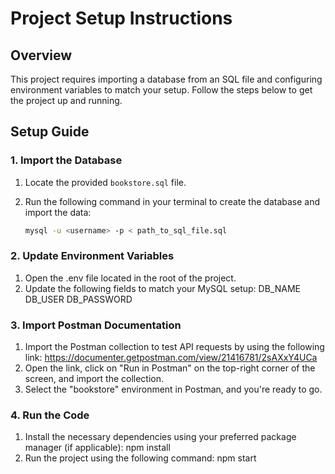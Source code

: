 # Project Setup Instructions

## Overview

This project requires importing a database from an SQL file and configuring environment variables to match your setup. Follow the steps below to get the project up and running.

## Setup Guide

### 1. Import the Database

1. Locate the provided `bookstore.sql` file.
2. Run the following command in your terminal to create the database and import the data:

   ```bash
   mysql -u <username> -p < path_to_sql_file.sql
   ```

### 2. Update Environment Variables

1. Open the .env file located in the root of the project.
2. Update the following fields to match your MySQL setup:
   DB_NAME
   DB_USER
   DB_PASSWORD

### 3. Import Postman Documentation
1. Import the Postman collection to test API requests by using the following link:
    https://documenter.getpostman.com/view/21416781/2sAXxY4UCa
2. Open the link, click on "Run in Postman" on the top-right corner of the screen, and import the collection.
3. Select the "bookstore" environment in Postman, and you're ready to go.

### 4. Run the Code

1. Install the necessary dependencies using your preferred package manager (if applicable):
   npm install
2. Run the project using the following command:
   npm start

